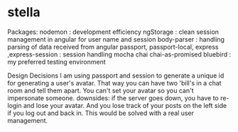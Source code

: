 # stella

Packages:
nodemon : development efficiency
ngStorage : clean session management in angular for user name and session
body-parser : handling parsing of data received from angular
passport, passport-local, express ,express-session : session handling
mocha chai chai-as-promised bluebird : my preferred testing environment    

Design Decisions
I am using passport and session to generate a unique id for generating a user's avatar.  That way you can have two 'bill's in a chat room and tell them apart.  You can't set your avatar so you can't impersonate someone.
downsides:  if the server goes down, you have to re-login and lose your avatar.  And you lose track of your posts on the left side if you log out and back in.  This would be solved with a real user management.


